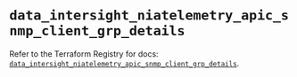 # `data_intersight_niatelemetry_apic_snmp_client_grp_details`

Refer to the Terraform Registry for docs: [`data_intersight_niatelemetry_apic_snmp_client_grp_details`](https://registry.terraform.io/providers/ciscodevnet/intersight/1.0.71/docs/data-sources/niatelemetry_apic_snmp_client_grp_details).
